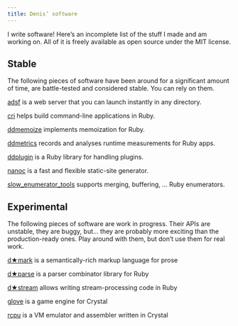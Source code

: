 ```yaml
---
title: Denis’ software
---
```


I write software! Here’s an incomplete list of the stuff I made and am working on. All of it is freely available as open source under the MIT license.

## Stable

The following pieces of software have been around for a significant amount of time, are battle-tested and considered stable. You can rely on them.

[adsf](https://github.com/ddfreyne/adsf) is a web server that you can launch instantly in any directory.

[cri](https://github.com/ddfreyne/cri) helps build command-line applications in Ruby.

[ddmemoize](https://github.com/ddfreyne/ddmemoize) implements memoization for Ruby.

[ddmetrics](https://github.com/ddfreyne/ddmetrics) records and analyses runtime measurements for Ruby apps.

[ddplugin](https://github.com/ddfreyne/ddplugin) is a Ruby library for handling plugins.

[nanoc](https://nanoc.ws) is a fast and flexible static-site generator.

[slow_enumerator_tools](https://github.com/ddfreyne/slow_enumerator_tools) supports merging, buffering, … Ruby enumerators.

## Experimental

The following pieces of software are work in progress. Their APIs are unstable, they are buggy, but… they are probably more exciting than the production-ready ones. Play around with them, but don’t use them for real work.

[d★mark](https://github.com/ddfreyne/d-mark) is a semantically-rich markup language for prose

[d★parse](https://github.com/ddfreyne/d-parse) is a parser combinator library for Ruby

[d★stream](https://github.com/ddfreyne/d-stream) allows writing stream-processing code in Ruby

[glove](https://github.com/ddfreyne/glove) is a game engine for Crystal

[rcpu](https://github.com/ddfreyne/rcpu) is a VM emulator and assembler written in Crystal
